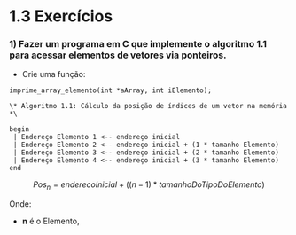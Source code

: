 # 1.3 Exercícios

### 1) Fazer um programa em C que implemente o algoritmo 1.1 para acessar elementos de vetores via ponteiros.<br>
* Crie uma função:

```
imprime_array_elemento(int *aArray, int iElemento);
```

```
\* Algoritmo 1.1: Cálculo da posição de índices de um vetor na memória *\

begin
 | Endereço Elemento 1 <-- endereço inicial 
 | Endereço Elemento 2 <-- endereço inicial + (1 * tamanho Elemento)
 | Endereço Elemento 3 <-- endereço inicial + (2 * tamanho Elemento)
 | Endereço Elemento 4 <-- endereço inicial + (3 * tamanho Elemento)
end
```
$${Pos_n= enderecoInicial + ( (n - 1) * tamanhoDoTipoDoElemento) }$$

Onde:
* **n** é o Elemento, 
